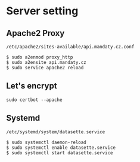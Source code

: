 # Server setting

## Apache2 Proxy
`/etc/apache2/sites-available/api.mandaty.cz.conf`

```
$ sudo a2enmod proxy_http
$ sudo a2ensite api.mandaty.cz
$ sudo service apache2 reload
```

## Let's encrypt
`sudo certbot --apache`

## Systemd
`/etc/systemd/system/datasette.service`

```
$ sudo systemctl daemon-reload
$ sudo systemctl enable datasette.service
$ sudo systemctl start datasette.service
```
